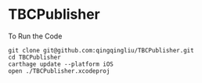 # TBCPublisher

To Run the Code

```
git clone git@github.com:qingqingliu/TBCPublisher.git
cd TBCPublisher
carthage update --platform iOS
open ./TBCPublisher.xcodeproj
```
